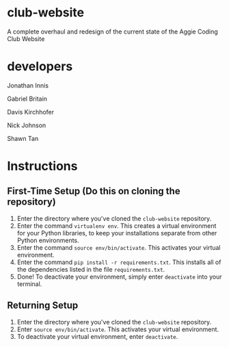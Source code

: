 # club-website
A complete overhaul and redesign of the current state of the Aggie Coding Club Website

# developers
Jonathan Innis

Gabriel Britain

Davis Kirchhofer

Nick Johnson

Shawn Tan

# Instructions

## First-Time Setup (Do this on cloning the repository)
1. Enter the directory where you've cloned the `club-website` repository.
2. Enter the command `virtualenv env`. This creates a virtual environment for your Python libraries, to keep your installations separate from other Python environments.
3. Enter the command `source env/bin/activate`. This activates your virtual environment.
4. Enter the command `pip install -r requirements.txt`. This installs all of the dependencies listed in the file `requirements.txt`.
5. Done! To deactivate your environment, simply enter `deactivate` into your terminal.

## Returning Setup
1. Enter the directory where you've cloned the `club-website` repository.
2. Enter `source env/bin/activate`. This activates your virtual environment.
3. To deactivate your virtual environment, enter `deactivate`.